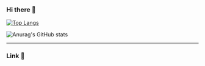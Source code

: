 ### Hi there 👋
[![Top Langs](https://github-readme-stats-git-masterrstaa-rickstaa.vercel.app/api/top-langs/?username=ihj04982&layout=compact)](https://github.com/ihj04982/github-readme-stats)

![Anurag's GitHub stats](https://github-readme-stats-git-masterrstaa-rickstaa.vercel.app/api?username=ihj04982)
****
### Link 🔗


<!--
**ihj04982/ihj04982** is a ✨ _special_ ✨ repository because its `README.md` (this file) appears on your GitHub profile.


Here are some ideas to get you started:

- 🔭 I’m currently working on ...
- 🌱 I’m currently learning ...
- 👯 I’m looking to collaborate on ...
- 🤔 I’m looking for help with ...
- 💬 Ask me about ...
- 📫 How to reach me: ...
- 😄 Pronouns: ...
- ⚡ Fun fact: ...
-->
